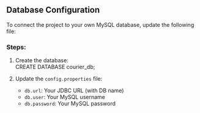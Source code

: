 ## Database Configuration

To connect the project to your own MySQL database, update the following file:

### Steps:

1. Create the database:  
   CREATE DATABASE courier_db;
   
2. Update the `config.properties` file:
   - `db.url`: Your JDBC URL (with DB name)
   - `db.user`: Your MySQL username
   - `db.password`: Your MySQL password
